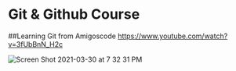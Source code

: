 # Git & Github Course

##Learning Git from Amigoscode
https://www.youtube.com/watch?v=3fUbBnN_H2c

![Screen Shot 2021-03-30 at 7 32 31 PM](https://user-images.githubusercontent.com/81199296/113069698-ecd99c80-918e-11eb-9b0c-22470426bb99.png)
